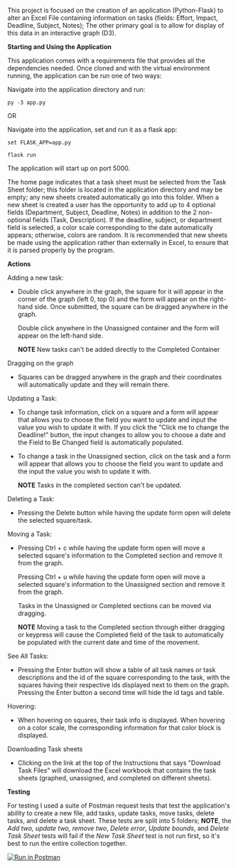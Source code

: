 This project is focused on the creation of an application (Python-Flask) to alter an Excel File containing information on tasks (fields: Effort, Impact, 
Deadline, Subject, Notes); The other primary goal is to allow for display of this data in an interactive graph (D3).


**Starting and Using the Application**

This application comes with a requirements file that provides all the dependencies needed. Once cloned
and with the virtual environment running, the application can be run one of two ways:

Navigate into the application directory and run:


    py -3 app.py

OR

Navigate into the application, set and run it as a flask app:


    set FLASK_APP=app.py
    
    flask run

The application will start up on port 5000.

The home page indicates that a task sheet must be selected from the Task Sheet folder; this folder is located
in the application directory and may be empty; any new sheets created automatically go into this folder. When a new sheet is created a user has the opportunity to add up to 4 optional fields (Department, Subject, Deadline, Notes) 
in addition to the 2 non-optional fields (Task, Description). If the deadline, subject, or department field is selected, a color scale corresponding to the date automatically appears; otherwise, colors are random.
It is recommended that new sheets be made using the application rather than externally in Excel, to ensure that it is
parsed properly by the program.

**Actions**

Adding a new task:

* Double click anywhere in the graph, the square for it will appear in the corner of the graph (left 0, top 0) and the
 form will appear on the right-hand side. Once submitted, the square can be dragged anywhere in the graph.

  Double click anywhere in the Unassigned container and the form will appear on the left-hand side.

  **NOTE** New tasks can't be added directly to the Completed Container

Dragging on the graph

* Squares can be dragged anywhere in the graph and their coordinates will automatically update and they will remain there.

Updating a Task:

* To change task information, click on a square and a form will appear that allows you to choose the field you want
  to update and input the value you wish to update it with. If you click the "Click me to change the Deadline!" button, the
  input changes to allow you to choose a date and the Field to Be Changed field is automatically populated.

* To change a task in the Unassigned section, click on the task and a form will appear that allows you to choose the
  field you want to update and the input the value you wish to update it with.

  **NOTE** Tasks in the completed section can't be updated.

Deleting a Task:

* Pressing the Delete button while having the update form open will delete the selected square/task.

Moving a Task:

* Pressing Ctrl + c while having the update form open will move a selected square's information to the Completed
  section and remove it from the graph.

  Pressing Ctrl + u while having the update form open will move a selected square's information to the Unassigned
  section and remove it from the graph.

  Tasks in the Unassigned or Completed sections can be moved via dragging.

  **NOTE** Moving a task to the Completed section through either dragging or keypress will cause the Completed field of
  the task to automatically be populated with the current date and time of the movement.

See All Tasks:

* Pressing the Enter button will show a table of all task names or task descriptions and the id of the square corresponding
  to the task, with the squares having their respective ids displayed next to them on the graph. Pressing the Enter
  button a second time will hide the id tags and table.

Hovering:

* When hovering on squares, their task info is displayed. When hovering on a color scale, the corresponding information
 for that color block is displayed.

Downloading Task sheets

* Clicking on the link at the top of the Instructions that says "Download Task Files" will download the Excel workbook that
  contains the task sheets (graphed, unassigned, and completed on different sheets).

**Testing** 

For testing I used a suite of Postman request tests that test the application's ability to create a new file, add tasks, 
update tasks, move tasks, delete tasks, and delete a task sheet. These tests are split into 5 folders; **NOTE**, the *Add two, update two, remove
two*, *Delete error*, *Update bounds*, and *Delete Task Sheet* tests will fail if the *New Task Sheet* test is not run first, so it's best to run the
entire collection together.

[![Run in Postman](https://run.pstmn.io/button.svg)](https://app.getpostman.com/run-collection/5eb29fa63ae358f00da0)

